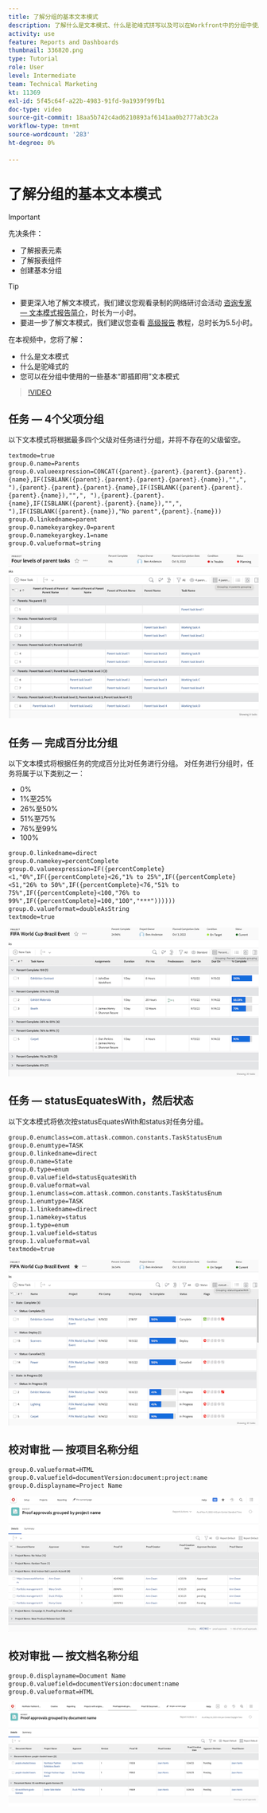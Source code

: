 ```yaml
---
title: 了解分组的基本文本模式
description: 了解什么是文本模式、什么是驼峰式拼写以及可以在Workfront中的分组中使用的一些基本“即插即用”文本模式。
activity: use
feature: Reports and Dashboards
thumbnail: 336820.png
type: Tutorial
role: User
level: Intermediate
team: Technical Marketing
kt: 11369
exl-id: 5f45c64f-a22b-4983-91fd-9a1939f99fb1
doc-type: video
source-git-commit: 18aa5b742c4ad6210893af6141aa0b2777ab3c2a
workflow-type: tm+mt
source-wordcount: '283'
ht-degree: 0%

---
```


# 了解分组的基本文本模式

>[!IMPORTANT]
>
>先决条件：
>
>* 了解报表元素
>* 了解报表组件
>* 创建基本分组


>[!TIP]
>
>* 要更深入地了解文本模式，我们建议您观看录制的网络研讨会活动 [咨询专家 — 文本模式报告简介](https://experienceleague.adobe.com/docs/workfront-events/events/reporting-and-dashboards/introduction-to-text-mode-reporting.html?lang=en)，时长为一小时。
>* 要进一步了解文本模式，我们建议您查看 [高级报告](https://experienceleague.adobe.com/docs/workfront-learn/tutorials-workfront/reporting/advanced-reporting/welcome-to-advanced-reporting.html?lang=en) 教程，总时长为5.5小时。


在本视频中，您将了解：

* 什么是文本模式
* 什么是驼峰式的
* 您可以在分组中使用的一些基本“即插即用”文本模式

>[!VIDEO](https://video.tv.adobe.com/v/3410641/?quality=12&learn=on)

## 任务 — 4个父项分组

以下文本模式将根据最多四个父级对任务进行分组，并将不存在的父级留空。

```
textmode=true
group.0.name=Parents
group.0.valueexpression=CONCAT({parent}.{parent}.{parent}.{parent}.{name},IF(ISBLANK({parent}.{parent}.{parent}.{parent}.{name}),"",", "),{parent}.{parent}.{parent}.{name},IF(ISBLANK({parent}.{parent}.{parent}.{name}),"",", "),{parent}.{parent}.{name},IF(ISBLANK({parent}.{parent}.{name}),"",", "),IF(ISBLANK({parent}.{name}),"No parent",{parent}.{name}))
group.0.linkedname=parent
group.0.namekeyargkey.0=parent
group.0.namekeyargkey.1=name
group.0.valueformat=string
```

![显示按4个父级分组的项目任务的屏幕图像](assets/4-parents-grouping.png)


## 任务 — 完成百分比分组

以下文本模式将根据任务的完成百分比对任务进行分组。 对任务进行分组时，任务将属于以下类别之一：

* 0%
* 1%至25%
* 26%至50%
* 51%至75%
* 76%至99%
* 100%

```
group.0.linkedname=direct
group.0.namekey=percentComplete
group.0.valueexpression=IF({percentComplete}<1,"0%",IF({percentComplete}<26,"1% to 25%",IF({percentComplete}<51,"26% to 50%",IF({percentComplete}<76,"51% to 75%",IF({percentComplete}<100,"76% to 99%",IF({percentComplete}=100,"100","***"))))))
group.0.valueformat=doubleAsString
textmode=true
```

![显示按完成百分比分组的项目任务的屏幕图像](assets/percent-complete-grouping.png)

## 任务 — statusEquatesWith，然后状态

以下文本模式将依次按statusEquatesWith和status对任务分组。

```
group.0.enumclass=com.attask.common.constants.TaskStatusEnum
group.0.enumtype=TASK
group.0.linkedname=direct
group.0.name=State
group.0.type=enum
group.0.valuefield=statusEquatesWith
group.0.valueformat=val
group.1.enumclass=com.attask.common.constants.TaskStatusEnum
group.1.enumtype=TASK
group.1.linkedname=direct
group.1.namekey=status
group.1.type=enum
group.1.valuefield=status
group.1.valueformat=val
textmode=true
```

![显示按statusEquatesWith分组的项目任务的屏幕图像](assets/status-equates-with.png)


## 校对审批 — 按项目名称分组

```
group.0.valueformat=HTML
group.0.valuefield=documentVersion:document:project:name
group.0.displayname=Project Name
```

![显示按项目名称分组的验证审批的屏幕图像](assets/proof-approvals-grouped-by-project-name.png)


## 校对审批 — 按文档名称分组

```
group.0.displayname=Document Name
group.0.valuefield=documentVersion:document:name
group.0.valueformat=HTML
```

![显示按项目名称分组的验证审批的屏幕图像](assets/proof-approvals-grouped-by-doc-name.png)

